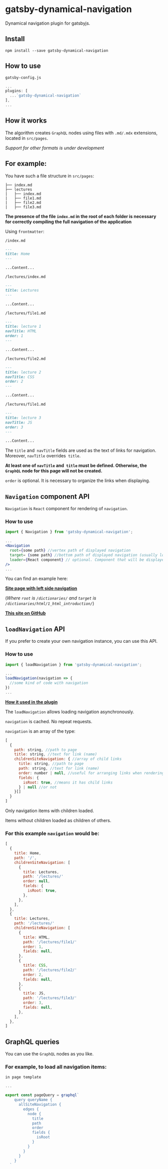 # gatsby-dynamical-navigation
 Dynamical navigation plugin for gatsbyjs.

## Install

`npm install --save gatsby-dynamical-navigation`

## How to use

`gatsby-config.js`
```javascript
...
plugins: [
  ...`gatsby-dynamical-navigation`
],
...
```

## How it works

The algorithm creates `GraphQL` nodes using files with `.md/.mdx` extensions, located in `src/pages`.

*Support for other formats is under development*

## For example:

You have such a file structure in `src/pages`:
```
├── index.md
├── lectures
|   ├── index.md
|   ├── file1.md
|   ├── file2.md
|   ├── file3.md
```

**The presence of the file `index.md` in the root of each folder is necessary for correctly compiling the full navigation of the application**

Using `frontmatter`:

`/index.md`

```markdown
---
title: Home
---

...Content...
```

`/lectures/index.md`

```markdown
---
title: Lectures
---

...Content...
```

`/lectures/file1.md`

```markdown
---
title: lecture 1
navTitle: HTML
order: 1
---

...Content...
```

`/lectures/file2.md`

```markdown
---
title: lecture 2
navTitle: CSS
order: 2
---

...Content...
```

`/lectures/file1.md`

```markdown
---
title: lecture 3
navTitle: JS
order: 3
---

...Content...
```


The `title` and` navTitle` fields are used as the text of links for navigation. Moreover, `navTitle` overrides` title`.

**At least one of `navTitle` and` title` must be defined. Otherwise, the `GraphQL` node for this page will not be created.**

`order` is optional. It is necessary to organize the links when displaying.

## `Navigation` component API

`Navigation` is `React` component for rendering of `navigation`.

### How to use

```jsx
import { Navigation } from 'gatsby-dynamical-navigation';

...
<Navigation 
  root={some path} //vertex path of displayed navigation
  target= {some path} //bottom path of displayed navigation (usually location)
  loader={React component} // optional. Component that will be displayed until the navigation is loaded
/>
...
```

You can find an example here:

**[Site page with left side navigation](https://learn.webpurple.net/dictionaries/html/1_html_introduction/)**

(*Where `root` is `/dictionaries/` and `target` is `/dictionaries/html/1_html_introduction/`*)

**[This site on GitHub](https://github.com/WebPurple/learn)**


## `loadNavigation` API

If you prefer to create your own navigation instance, you can use this API.

### How to use

```javascript
import { loadNavigation } from 'gatsby-dynamical-navigation';

...
loadNavigation(navigation => {
  //some kind of code with navigation
})
...
```

**[How it used in the plugin](https://github.com/ZeninZenin/gatsby-dynamical-navigation/blob/master/lib/components/Navigation/Navigation.component.tsx)**

The `loadNavigation` allows loading navigation asynchronously.

`navigation` is cached. No repeat requests.

`navigation` is an array of the type:

```javascript
[
  {
    path: string, //path to page
    title: string, //text for link (name)
    childrenSiteNavigation: { //array of child links
      title: string, //path to page
      path: string, //text for link (name)
      order: number | null, //useful for arranging links when rendering
      fields: {
        isRoot: true, //means it has child links
      } | null //or not
    }[]
  }
]
```

Only navigation items with children loaded.

Items without children loaded as children of others.

### For this example `navigation` would be:

```javascript
[
  {
    title: Home,
    path: '/',
    childrenSiteNavigation: [
      {
        title: Lectures,
        path: '/lectures/'
        order: null,
        fields: {
          isRoot: true,
        },
      },
    ],
  },
  {
    title: Lectures,
    path: '/lectures/'
    childrenSiteNavigation: [
      {
        title: HTML,
        path: '/lectures/file1/'
        order: 1,
        fields: null,
      },
      {
        title: CSS,
        path: '/lectures/file2/'
        order: 2,
        fields: null,
      },
      {
        title: JS,
        path: '/lectures/file3/'
        order: 3,
        fields: null,
      },
    ],
  },
]
```



## GraphQL queries

You can use the `GraphQL` nodes as you like.

### For example, to load all navigation items:

`in page template`
```javascript
...

export const pageQuery = graphql`
    query queryName {
      allSiteNavigation {
        edges {
          node {
            title
            path
            order
            fields {
              isRoot
            }
          }
        }
      }
    }
  `
```


